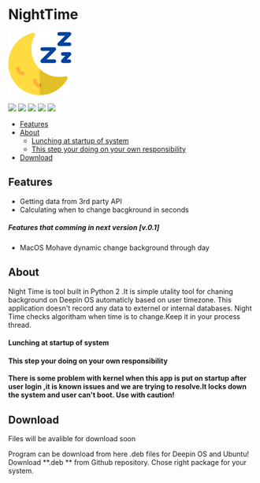 # NightTime

![](https://github.com/nedimf/NightTime/blob/master/iii.png?raw=true)

![](https://img.shields.io/badge/version-v.0.1-blue.svg) ![](https://img.shields.io/badge/size-11.2%20kB-blue.svg) ![](https://img.shields.io/badge/python-2.7-green.svg) ![](https://img.shields.io/badge/status-active-brightgreen.svg) ![](https://img.shields.io/twitter/url/http/shields.io.svg?style=social)

- [Features](#features)
- [About](#about)
    + [Lunching at startup of system](#lunching-at-startup-of-system)
    + [This step your doing on your own responsibility](#this-step-your-doing-on-your-own-responsibility)
- [Download](#download)


## Features

* Getting data from 3rd party  API
* Calculating when to change bacgkround in seconds

##### Features that comming in next version [v.0.1]

 * MacOS Mohave dynamic change background through day

## About

Night Time is tool built in Python 2 .It is simple utality tool for chaning background on Deepin OS automaticly based on user timezone. This application doesn't record any data to externel or internal databases. Night Time checks algoritham when time is to change.Keep it in your process thread. 

#### Lunching at startup of system 

#### This step your doing on your own responsibility
**There is some problem with kernel when this app is put on startup after user login ,it is known issues and we are trying to resolve.It locks down the system and user can't boot.
Use with caution!**

## Download

Files will be avalible for download soon

Program can be download from here  .deb files for Deepin OS and Ubuntu!
Download **.deb ** from Github repository.
Chose right package for your system.



